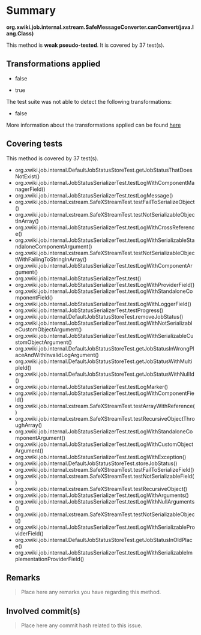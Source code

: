# Summary
**org.xwiki.job.internal.xstream.SafeMessageConverter.canConvert(java.lang.Class)**

This method is **weak pseudo-tested**.
It is covered by 37 test(s). 


## Transformations applied

- false

- true


The test suite was not able to detect the following transformations:
 * false 


More information about the transformations applied can be found [here](https://github.com/STAMP-project/pitest-descartes)

## Covering tests
This method is covered by 37 test(s).
* org.xwiki.job.internal.DefaultJobStatusStoreTest.getJobStatusThatDoesNotExist()
* org.xwiki.job.internal.JobStatusSerializerTest.testLogWithComponentManagerField()
* org.xwiki.job.internal.JobStatusSerializerTest.testLogMessage()
* org.xwiki.job.internal.xstream.SafeXStreamTest.testFailToSerializeObject()
* org.xwiki.job.internal.xstream.SafeXStreamTest.testNotSerializableObjectInArray()
* org.xwiki.job.internal.JobStatusSerializerTest.testLogWithCrossReference()
* org.xwiki.job.internal.JobStatusSerializerTest.testLogWithSerializableStandaloneComponentArgument()
* org.xwiki.job.internal.xstream.SafeXStreamTest.testNotSerializableObjectWithFailingToStringInArray()
* org.xwiki.job.internal.JobStatusSerializerTest.testLogWithComponentArgument()
* org.xwiki.job.internal.JobStatusSerializerTest.test()
* org.xwiki.job.internal.JobStatusSerializerTest.testLogWithProviderField()
* org.xwiki.job.internal.JobStatusSerializerTest.testLogWithStandaloneComponentField()
* org.xwiki.job.internal.JobStatusSerializerTest.testLogWithLoggerField()
* org.xwiki.job.internal.JobStatusSerializerTest.testProgress()
* org.xwiki.job.internal.DefaultJobStatusStoreTest.removeJobStatus()
* org.xwiki.job.internal.JobStatusSerializerTest.testLogWithNotSerializableCustomObjectArgument()
* org.xwiki.job.internal.JobStatusSerializerTest.testLogWithSerializableCustomObjectArgument()
* org.xwiki.job.internal.DefaultJobStatusStoreTest.getJobStatusInWrongPlaceAndWithInvalidLogArgument()
* org.xwiki.job.internal.DefaultJobStatusStoreTest.getJobStatusWithMultipleId()
* org.xwiki.job.internal.DefaultJobStatusStoreTest.getJobStatusWithNullId()
* org.xwiki.job.internal.JobStatusSerializerTest.testLogMarker()
* org.xwiki.job.internal.JobStatusSerializerTest.testLogWithComponentField()
* org.xwiki.job.internal.xstream.SafeXStreamTest.testArrayWithReference()
* org.xwiki.job.internal.xstream.SafeXStreamTest.testRecursiveObjectThroughArray()
* org.xwiki.job.internal.JobStatusSerializerTest.testLogWithStandaloneComponentArgument()
* org.xwiki.job.internal.JobStatusSerializerTest.testLogWithCustomObjectArgument()
* org.xwiki.job.internal.JobStatusSerializerTest.testLogWithException()
* org.xwiki.job.internal.DefaultJobStatusStoreTest.storeJobStatus()
* org.xwiki.job.internal.xstream.SafeXStreamTest.testFailToSerializeField()
* org.xwiki.job.internal.xstream.SafeXStreamTest.testNotSerializableField()
* org.xwiki.job.internal.xstream.SafeXStreamTest.testRecursiveObject()
* org.xwiki.job.internal.JobStatusSerializerTest.testLogWithArguments()
* org.xwiki.job.internal.JobStatusSerializerTest.testLogWithNullArguments()
* org.xwiki.job.internal.xstream.SafeXStreamTest.testNotSerializableObject()
* org.xwiki.job.internal.JobStatusSerializerTest.testLogWithSerializableProviderField()
* org.xwiki.job.internal.DefaultJobStatusStoreTest.getJobStatusInOldPlace()
* org.xwiki.job.internal.JobStatusSerializerTest.testLogWithSerializableImplementationProviderField()


## Remarks
> Place here any remarks you have regarding this method.

## Involved commit(s)

> Place here any commit hash related to this issue.
